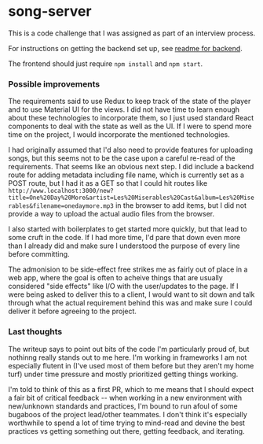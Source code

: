 # song-server

This is a code challenge that I was assigned as part of an interview process.

For instructions on getting the backend set up, see [readme for backend](https://github.com/sdspikes/song-server/tree/master/songs-backend).

The frontend should just require `npm install` and `npm start`.

### Possible improvements

The requirements said to use Redux to keep track of the state of the player and to use Material UI for the views.  I did not have time to learn enough about these technologies to incorporate them, so I just used standard React components to deal with the state as well as the UI.  If I were to spend more time on the project, I would incorporate the mentioned technologies.

I had originally assumed that I'd also need to provide features for uploading songs, but this seems not to be the case upon a careful re-read of the requirements.  That seems like an obvious next step.  I did include a backend route for adding metadata including file name, which is currently set as a POST route, but I had it as a GET so that I could hit routes like
`http://www.localhost:3000/new?title=One%20Day%20More&artist=Les%20Miserables%20Cast&album=Les%20Miserables&filename=onedaymore.mp3` in the browser to add items, but I did not provide a way to upload the actual audio files from the browser.

I also started with boilerplates to get started more quickly, but that lead to some cruft in the code.  If I had more time, I'd pare that down even more than I already did and make sure I understood the purpose of every line before committing.

The admonision to be side-effect free strikes me as fairly out of place in a web app, where the goal is often to acheive things that are usually considered "side effects" like I/O with the user/updates to the page.  If I were being asked to deliver this to a client, I would want to sit down and talk through what the actual requirement behind this was and make sure I could deliver it before agreeing to the project.

### Last thoughts

The writeup says to point out bits of the code I'm particularly proud of, but nothinng really stands out to me here.  I'm working in frameworks I am not especially flutent in (I've used most of them before but they aren't my home turf) under time pressure and mostly prioritized getting things working.  

I'm told to think of this as a first PR, which to me means that I should expect a fair bit of critical feedback -- when working in a new environment with new/unknown standards and practices, I'm bound to run afoul of some bugaboos of the project lead/other teammates.  I don't think it's especially worthwhile to spend a lot of time trying to mind-read and devine the best practices vs getting something out there, getting feedback, and iterating.
